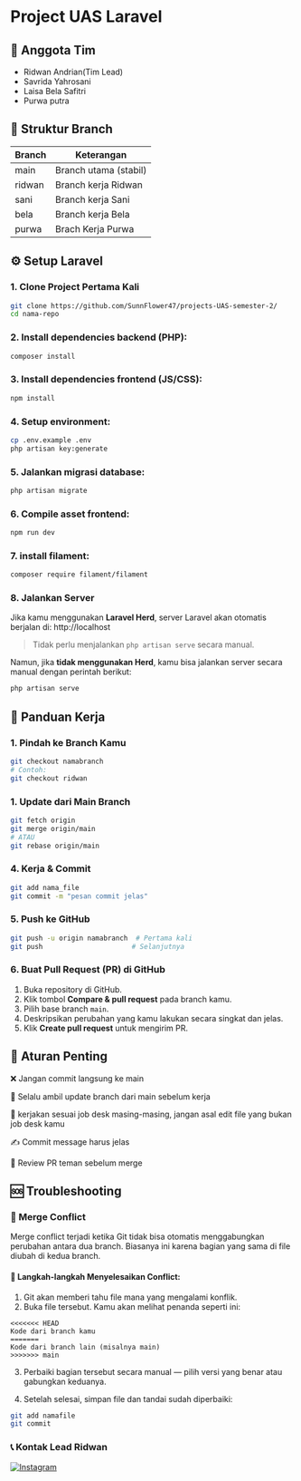 # Project UAS Laravel

## 🌻 Anggota Tim
- Ridwan Andrian(Tim Lead)
- Savrida Yahrosani
- Laisa Bela Safitri
- Purwa putra

## 🌿 Struktur Branch

| Branch  | Keterangan                |
|---------|---------------------------|
| main    | Branch utama (stabil)     |
| ridwan  | Branch kerja Ridwan       |
| sani    | Branch kerja Sani         |
| bela    | Branch kerja Bela         |
| purwa   | Brach Kerja Purwa         |

## ⚙️ Setup Laravel

### 1. Clone Project Pertama Kali
```bash
git clone https://github.com/SunnFlower47/projects-UAS-semester-2/
cd nama-repo
```

### 2. Install dependencies backend (PHP):
```bash
composer install
```

### 3. Install dependencies frontend (JS/CSS):
```bash
npm install
```

### 4. Setup environment:
```bash
cp .env.example .env
php artisan key:generate
```

### 5. Jalankan migrasi database:
```bash
php artisan migrate
```

### 6. Compile asset frontend:
```bash
npm run dev
```
### 7. install filament:
```bash
composer require filament/filament
```
### 8. Jalankan Server

Jika kamu menggunakan **Laravel Herd**, server Laravel akan otomatis berjalan di:
http://localhost
>Tidak perlu menjalankan `php artisan serve` secara manual.

Namun, jika **tidak menggunakan Herd**, kamu bisa jalankan server secara manual dengan perintah berikut:
```bash
php artisan serve
```
## 🚀 Panduan Kerja

### 1. Pindah ke Branch Kamu
```bash
git checkout namabranch
# Contoh:
git checkout ridwan
```
### 1. Update dari Main Branch
```bash
git fetch origin
git merge origin/main
# ATAU
git rebase origin/main
```
### 4. Kerja & Commit

```bash
git add nama_file
git commit -m "pesan commit jelas"
```
### 5. Push ke GitHub
```bash
git push -u origin namabranch  # Pertama kali
git push                      # Selanjutnya
```
### 6. Buat Pull Request (PR) di GitHub

1. Buka repository di GitHub.  
2. Klik tombol **Compare & pull request** pada branch kamu.  
3. Pilih base branch `main`.  
4. Deskripsikan perubahan yang kamu lakukan secara singkat dan jelas.  
5. Klik **Create pull request** untuk mengirim PR.  



## 📌 Aturan Penting

❌ Jangan commit langsung ke main

🔄 Selalu ambil update branch dari main sebelum kerja

📑 kerjakan sesuai job desk masing-masing, jangan asal edit file yang bukan job desk kamu

✍️ Commit message harus jelas

👀 Review PR teman sebelum merge

## 🆘 Troubleshooting

### 🔀 Merge Conflict

Merge conflict terjadi ketika Git tidak bisa otomatis menggabungkan perubahan antara dua branch. Biasanya ini karena bagian yang sama di file diubah di kedua branch.

#### 👣 Langkah-langkah Menyelesaikan Conflict:

1. Git akan memberi tahu file mana yang mengalami konflik.
2. Buka file tersebut. Kamu akan melihat penanda seperti ini:

```plaintext
<<<<<<< HEAD
Kode dari branch kamu
=======
Kode dari branch lain (misalnya main)
>>>>>>> main
```
3. Perbaiki bagian tersebut secara manual — pilih versi yang benar atau gabungkan keduanya.

4. Setelah selesai, simpan file dan tandai sudah diperbaiki:

```bash
git add namafile
git commit
```
### 📞 Kontak Lead Ridwan
[![Instagram](https://img.shields.io/badge/Instagram-%23E4405F.svg?logo=Instagram&logoColor=white)](https://instagram.com/ridwannnn_____) 
